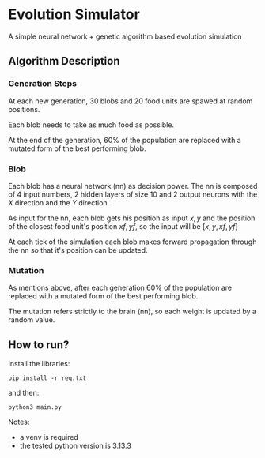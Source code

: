 # Evolution Simulator
A simple neural network + genetic algorithm based evolution simulation

## Algorithm Description

### Generation Steps

At each new generation, $30$ blobs and $20$ food units are spawed at random positions.

Each blob needs to take as much food as possible.

At the end of the generation, $60$% of the population are replaced with a mutated form of the best performing blob.

### Blob

Each blob has a neural network (nn) as decision power. The nn is composed of $4$ input numbers, $2$ hidden layers of size $10$ and $2$ output neurons with the $X$ direction and the $Y$ direction.

As input for the nn, each blob gets his position as input $x, y$ and the position of the closest food unit's position $xf, yf$, so the input will be $[x, y, xf, yf]$

At each tick of the simulation each blob makes forward propagation through the nn so that it's position can be updated.

### Mutation

As mentions above, after each generation $60$% of the population are replaced with a mutated form of the best performing blob.

The mutation refers strictly to the brain (nn), so each weight is updated by a random value.

## How to run?

Install the libraries:
```
pip install -r req.txt
```
and then:

```
python3 main.py
```

Notes: 
* a venv is required
* the tested python version is $3.13.3$
